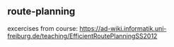 ## route-planning
excercises from course: https://ad-wiki.informatik.uni-freiburg.de/teaching/EfficientRoutePlanningSS2012
